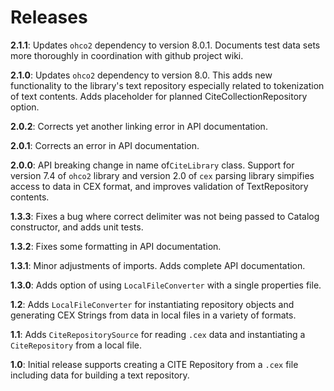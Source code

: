 # Releases

**2.1.1**: Updates `ohco2` dependency to version 8.0.1.  Documents test data sets more thoroughly in coordination with github project wiki.

**2.1.0**: Updates `ohco2` dependency to version 8.0.  This adds new functionality to the library's text repository especially related to tokenization of text contents.  Adds placeholder for planned CiteCollectionRepository option.

**2.0.2**: Corrects yet another linking error in API documentation.

**2.0.1**: Corrects an error in API documentation.

**2.0.0**:  API breaking change in name of`CiteLibrary` class.  Support for version 7.4 of `ohco2` library and version 2.0 of `cex` parsing library simpifies access to data in CEX format, and improves validation of TextRepository contents.


**1.3.3**: Fixes a bug where correct delimiter was not being passed to Catalog constructor, and adds unit tests.

**1.3.2**: Fixes some formatting in API documentation.

**1.3.1**: Minor adjustments of imports.  Adds complete API documentation.

**1.3.0**:  Adds option of using `LocalFileConverter` with a single properties file.

**1.2**:  Adds `LocalFileConverter` for instantiating repository objects and generating CEX Strings from data in local files in a variety of formats.

**1.1**: Adds `CiteRepositorySource` for reading `.cex` data and instantiating a `CiteRepository` from a local file.


**1.0**: Initial release supports creating a CITE Repository from a `.cex` file including data for building a text repository.
